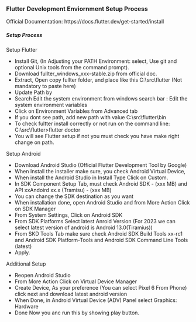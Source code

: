 <h3>Flutter Development Enviornment Setup Process</h3>
<p>Official Documentation: <a>https://docs.flutter.dev/get-started/install</a></p>

<h5>Setup Process</h5>
<p>Setup Flutter</p>
<ul>
  <li>Install Git, (In Adjusting your PATH Environment: select, Use git and optional Unix tools from the command prompt).</li>
  <li>Download fullter_windows_xxx-stable.zip from official doc.</li>
  <li>Extract, Open copy fullter folder, and place like this C:\src\flutter (Not mandatory to paste here)</li>
  <li>Update Path by</li>
  <li>Search Edit the system environment from windows search bar : Edit the system environment variables</li>
  <li>Click on Environment Variables from Advanced tab</li>
  <li>If you dont see path, add new path with value C:\src\flutter\bin</li>
  <li>To check fultter install correctly or not run on the command line: C:\src\flutter>flutter doctor</li>
  <li>You will see Flutter setup if not you must check you have make right change on path.</li>
</ul>
<p>Setup Android</p>
<ul>
  <li>Download Android Studio (Official Flutter Development Tool by Google)</li>
  <li>When Install the installer make sure, you check Android Virtual Device,</li>
  <li>When install the Android Studio in Install Type Click on Custom.</li>
  <li>In SDK Component Setup Tab, must check Android SDK - (xxx MB) and API xxAndoird xx.x (Tramisu) - (xxx MB)</li>
  <li>You can change the SDK destination as you want</li>
  <li>When installation done, open Android Studio and from More Action Click on SDK Manager</li>
  <li>From System Settings, Click on Android SDK</li>
  <li>From SDK Platforms Select latest Anroid Version (For 2023 we can select latest version of android is Android 13.0(Tiramius))</li>
  <li>From SKD Tools Tab make sure check Android SDK Build Tools xx-rc1 and Android SDK Platform-Tools and Android SDK Command Line Tools (latest)</li>
  <li>Apply.</li>
</ul>
<p>Additional Setup</p>
<ul>
  <li>Reopen Android Studio</li>
  <li>From More Action Click on Virtual Device Manager</li>
  <li>Create Device, As your preference (You can select Pixel 6 From Phone) click next and download latest android version </li>
  <li>When Done, in Android Virtual Device (ADV) Panel select Graphics: Hardware</li>
  <li>Done Now you anc run this by showing play button.</li>
</ul>



